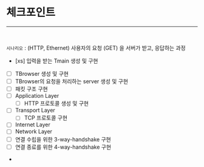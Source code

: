 # 체크포인트

---

<br/>

`시나리오` : (HTTP, Ethernet) 사용자의 요청 (GET) 을 서버가 받고, 응답하는 과정

- [xs] 입력을 받는 Tmain 생성 및 구현
- [ ] TBrowser 생성 및 구현
- [ ] TBrowser의 요청을 처리하는 server 생성 및 구현
- [ ] 패킷 구조 구현
- [ ] Application Layer
  - [ ] HTTP 프로토콜 생성 및 구현 
- [ ] Transport Layer
  - [ ] TCP 프로토콜 구현
- [ ] Internet Layer
- [ ] Network Layer
- [ ] 연결 수립을 위한 3-way-handshake 구현
- [ ] 연결 종료를 위한 4-way-handshake 구현
- 
<br/>